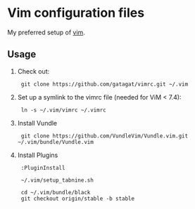 # Vim configuration files

My preferred setup of [vim](http://www.vim.org/).

## Usage
1. Check out:

        git clone https://github.com/gatagat/vimrc.git ~/.vim

2. Set up a symlink to the vimrc file (needed for ViM < 7.4):

        ln -s ~/.vim/vimrc ~/.vimrc

3. Install Vundle

        git clone https://github.com/VundleVim/Vundle.vim.git ~/.vim/bundle/Vundle.vim

4. Install Plugins

        :PluginInstall

        ~/.vim/setup_tabnine.sh

        cd ~/.vim/bundle/black
        git checkout origin/stable -b stable
